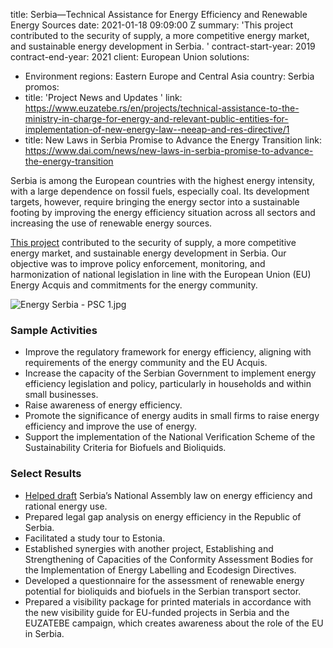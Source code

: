 
title: Serbia—Technical Assistance for Energy Efficiency and Renewable Energy Sources
date: 2021-01-18 09:09:00 Z
summary: 'This project contributed to the security of supply, a more competitive energy
  market, and sustainable energy development in Serbia. '
contract-start-year: 2019
contract-end-year: 2021
client: European Union
solutions:
- Environment
regions: Eastern Europe and Central Asia
country: Serbia
promos:
- title: 'Project News and Updates '
  link: https://www.euzatebe.rs/en/projects/technical-assistance-to-the-ministry-in-charge-for-energy-and-relevant-public-entities-for-implementation-of-new-energy-law--neeap-and-res-directive/1
- title: New Laws in Serbia Promise to Advance the Energy Transition
  link: https://www.dai.com/news/new-laws-in-serbia-promise-to-advance-the-energy-transition


Serbia is among the European countries with the highest energy intensity, with a large dependence on fossil fuels, especially coal. Its development targets, however, require bringing the energy sector into a sustainable footing by improving the energy efficiency situation across all sectors and increasing the use of renewable energy sources.

[This project](https://neap-res-directive.euzatebe.rs/en) contributed to the security of supply, a more competitive energy market, and sustainable energy development in Serbia. Our objective was to improve policy enforcement, monitoring, and harmonization of national legislation in line with the European Union (EU) Energy Acquis and commitments for the energy community.

![Energy Serbia - PSC 1.jpg](/uploads/Energy%20Serbia%20-%20PSC%201.jpg)

### Sample Activities

* Improve the regulatory framework for energy efficiency, aligning with requirements of the energy community and the EU Acquis.
* Increase the capacity of the Serbian Government to implement energy efficiency legislation and policy, particularly in households and within small businesses.
* Raise awareness of energy efficiency.
* Promote the significance of energy audits in small firms to raise energy efficiency and improve the use of energy.
* Support the implementation of the National Verification Scheme of the Sustainability Criteria for Biofuels and Bioliquids.

### Select Results

* [Helped draft](https://www.dai.com/news/new-laws-in-serbia-promise-to-advance-the-energy-transition) Serbia’s National Assembly law on energy efficiency and rational energy use.
* Prepared legal gap analysis on energy efficiency in the Republic of Serbia.
* Facilitated a study tour to Estonia.
* Established synergies with another project, Establishing and Strengthening of Capacities of the Conformity Assessment Bodies for the Implementation of Energy Labelling and Ecodesign Directives.
* Developed a questionnaire for the assessment of renewable energy potential for bioliquids and biofuels in the Serbian transport sector.
* Prepared a visibility package for printed materials in accordance with the new visibility guide for EU-funded projects in Serbia and the EUZATEBE campaign, which creates awareness about the role of the EU in Serbia.
